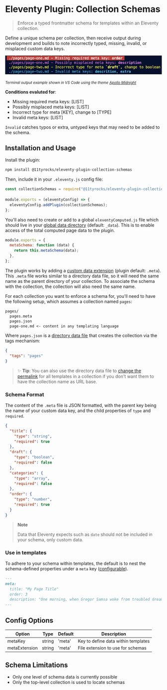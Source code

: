 # Eleventy Plugin: Collection Schemas

> Enforce a typed frontmatter schema for templates within an Eleventy collection.

Define a unique schema per collection, then receive output during development and builds to note incorrectly typed, missing, invalid, or misplaced custom data keys.

![](output.png)

<small>_Terminal output example shown in VS Code using the theme [Apollo Midnight](https://marketplace.visualstudio.com/items?itemName=apollographql.apollo-midnight-color-theme)_</small>

**Conditions evaluted for**:

- Missing required meta keys: [LIST]
- Possibly misplaced meta keys: [LIST]
- Incorrect type for meta [KEY], change to [TYPE]
- Invalid meta keys: [LIST]

`Invalid` catches typos or extra, untyped keys that may need to be added to the schema.

## Installation and Usage

Install the plugin:

```bash
npm install @11tyrocks/eleventy-plugin-collection-schemas
```

Then, include it in your `.eleventy.js` config file:

```js
const collectionSchemas = require("@11tyrocks/eleventy-plugin-collection-schemas");

module.exports = (eleventyConfig) => {
  eleventyConfig.addPlugin(collectionSchemas);
};
```

You'll also need to create or add to a global `eleventyComputed.js` file which should live in your [global data directory](https://www.11ty.dev/docs/config/#directory-for-global-data-files) (default: `_data`). This is to enable access of the total computed page data to the plugin.

```js
module.exports = {
  metaSchema: function (data) {
    return this.metaSchema(data);
  },
};
```

The plugin works by adding a [custom data extension](https://www.11ty.dev/docs/data-custom/) (plugin default: `.meta`). This `.meta` file works similar to a directory data file, so it will need the same name as the parent directory of your collection. To associate the schema with the collection, the collection will also need the same name.

For each collection you want to enforce a schema for, you'll need to have the following setup, which assumes a collection named `pages`:

```text
pages/
  pages.meta
  pages.json
  page-one.md <- content in any templating language
```

Where `pages.json` is a [directory data file](https://www.11ty.dev/docs/data-template-dir/) that creates the collection via the tags mechanism:

```json
{
  "tags": "pages"
}
```

> ✨ **Tip**: You can also use the directory data file to [change the permalink](https://11ty.rocks/tips/permalinks/) for all templates in a collection if you don't want them to have the collection name as URL base.

### Schema Format

The content of the `.meta` file is JSON formatted, with the parent key being the name of your custom data key, and the child properties of `type` and `required`.

```json
{
  "title": {
    "type": "string",
    "required": true
  },
  "draft": {
    "type": "boolean",
    "required": false
  },
  "categories": {
    "type": "array",
    "required": false
  },
  "order": {
    "type": "number",
    "required": true
  }
}
```

> **Note**
>
> Data that Eleventy expects such as `date` should not be included in your schema, only custom data.

### Use in templates

To adhere to your schema within templates, the default is to nest the schema-defined properties under a `meta` key ([configurable](#config-options)).

```md
---
meta:
  title: "My Page Title"
  order: 3
  description: "One morning, when Gregor Samsa woke from troubled dreams, he found himself transformed in his bed into a horrible vermin."
---
```

## Config Options

| Option        | Type   | Default | Description                         |
| ------------- | ------ | ------- | ----------------------------------- |
| metaKey       | string | 'meta'  | Key to define data within templates |
| metaExtension | string | 'meta'  | File extension to use for schemas   |

## Schema Limitations

- Only one level of schema data is currently possible
- Only the top-level collection is used to locate schemas
